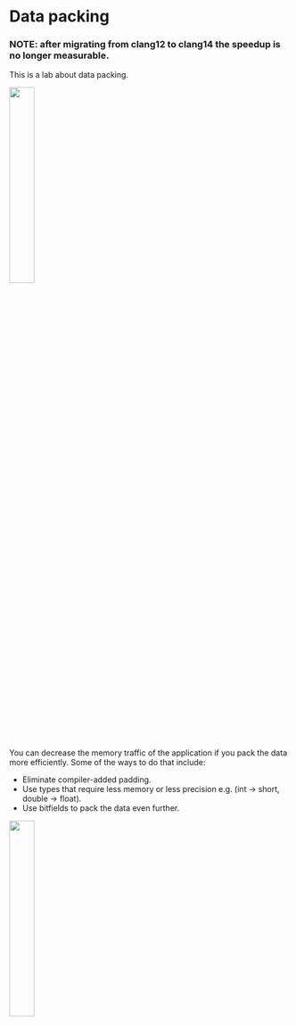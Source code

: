 # Data packing

### NOTE: after migrating from clang12 to clang14 the speedup is no longer measurable.

This is a lab about data packing.

[<img src="https://drive.google.com/uc?export=view&id=16uvUgz327TXrysAf2HXYRe_KRBALHw2j" width="30%">](https://www.youtube.com/watch?v=-V-oIXrqA2s&list=PLRWO2AL1QAV6bJAU2kgB4xfodGID43Y5d)

You can decrease the memory traffic of the application if you pack the data more efficiently.
Some of the ways to do that include:

* Eliminate compiler-added padding.
* Use types that require less memory or less precision e.g. (int -> short, double -> float).
* Use bitfields to pack the data even further.

[<img src="https://drive.google.com/uc?export=view&id=12iavTVH9WUbb9BguLBLKe0QqdiPBMBiG" width="30%">](https://www.youtube.com/watch?v=ta096PQ6gTg&list=PLRWO2AL1QAV6bJAU2kgB4xfodGID43Y5d)
